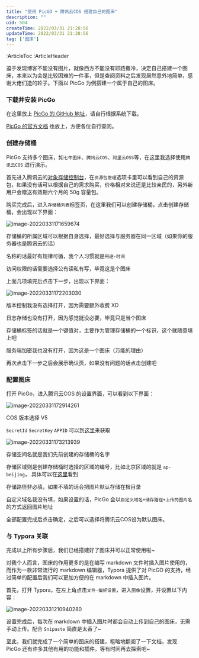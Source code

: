 ```yaml
---
title: "使用 PicGO + 腾讯云COS 搭建自己的图床"
description: ""
uid: 504
createTime: 2022/03/31 21:28:56
updateTime: 2022/03/31 21:28:56
tag: ['图床']
---
```

:ArticleToc
:ArticleHeader

迫于发现博客不能没有图片，就像西方不能没有耶路撒冷，决定自己搭建一个图床，本来以为会是比较困难的一件事，但是查阅资料之后发现居然意外地简单，感谢大佬们造的轮子。下面以 PicGo 为例搭建一个属于自己的图床。

### 下载并安装 PicGo

在这里放上 [PicGo 的 GitHub 地址](https://github.com/Molunerfinn/PicGo)，请自行根据系统下载。

[PicGo 的官方文档](https://picgo.github.io/PicGo-Doc/zh/guide/) 也放上，方便各位自行查阅。

### 创建存储桶

PicGo 支持多个图床，如`七牛图床`、`腾讯云COS`、`阿里云OSS`等，在这里我选择使用`腾讯云COS` 进行演示。

首先进入腾讯云的[对象存储控制台](https://console.cloud.tencent.com/cos/bucket)，在`资源包管理`选项卡里可以看到自己的资源包，如果没有话可以根据自己的需求购买，价格相对来说还是比较亲民的，另外新用户会赠送有效期六个月的 50g 容量包。

购买完成后，进入`存储桶列表`标签页，在这里我们可以创建存储桶，点击创建存储桶，会出现以下界面：

![image-20220331171659674](https://pic-go-20220331-1301395896.cos.ap-beijing.myqcloud.com/img/image-20220331171659674.png)



存储桶的所属区域可以根据自身选择，最好选择与服务器在同一区域（如果你的服务器也是腾讯云的话）

名称的话最好有规律可循，我个人习惯就是`用途-时间`

访问权限的话需要选择公有读私有写，毕竟这是个图床

上面几项填完后点击下一步，出现以下界面：

![image-20220331172203030](https://pic-go-20220331-1301395896.cos.ap-beijing.myqcloud.com/img/image-20220331172203030.png)

版本控制我没有选择打开，因为需要额外收费 XD

日志存储也没有打开，因为感觉挺没必要，毕竟只是当个图床

存储桶标签的话就是一个键值对，主要作为管理存储桶的一个标识，这个就随意填上吧

服务端加密我也没有打开，因为这是一个图床（万能的理由）

再次点击下一步之后会展示确认页，如果没有问题的话点击创建吧

### 配置图床

打开 PicGo，进入腾讯云COS 的设置界面，可以看到以下界面：

![image-20220331172914261](https://pic-go-20220331-1301395896.cos.ap-beijing.myqcloud.com/img/image-20220331172914261.png) 

COS 版本选择 V5

`SecretId`  `SecretKey`  `APPID` 可以到[这里](https://console.cloud.tencent.com/cam/capi)来获取

![image-20220331173213939](https://pic-go-20220331-1301395896.cos.ap-beijing.myqcloud.com/img/image-20220331173213939.png)

存储空间名就是我们先前创建的存储桶的名字

存储区域则是创建存储桶时选择的区域的编号，比如北京区域的就是 `ap-beijing`， 具体可以在[这里](https://console.cloud.tencent.com/cos/bucket)看到

存储路径非必填，如果不填的话会把图片默认存储在根目录

自定义域名我没有填，如果设置的话，PicGo 会以`自定义域名+储存路径+上传的图片名`的方式返回图片地址

全部配置完成后点击确定，之后可以选择将腾讯云COS设为默认图床。

### 与 Typora 关联

完成以上所有步骤后，我们已经搭建好了图床并可以正常使用啦~

对我个人而言，图床的作用更多的是在编写 markdown 文件时插入图片使用的，而作为一款非常流行的 markdown 编辑器，Typora 提供了对 PicGO 的支持，经过简单的配置后我们可以更加方便的在 markdown 中插入图片。

首先，打开 Typora，在左上角点击`文件-偏好设置`，进入`图像`设置，并设置以下内容：

![image-20220331210940280](https://pic-go-20220331-1301395896.cos.ap-beijing.myqcloud.com/img/image-20220331210940280.png)

设置完成后，每次在 markdown 中插入图片时都会自动上传到自己的图床，无需手动上传。配合 `Snipaste` 简直是太香了~

至此，我们就完成了一个简单的图床的搭建，粗略地翻阅了一下文档，发现 PicGo 还有许多其他有用的功能和插件，等有时间再去探索吧~
